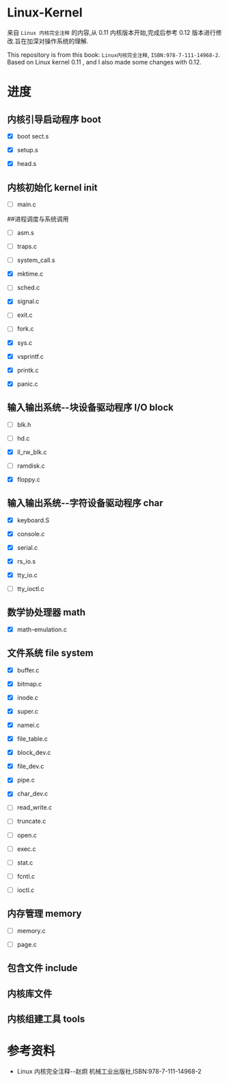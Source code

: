 # Linux-Kernel

来自 `Linux 内核完全注释` 的内容,从 0.11 内核版本开始,完成后参考 0.12 版本进行修改.旨在加深对操作系统的理解.

This repository is from this book: `Linux内核完全注释`, `ISBN:978-7-111-14968-2`.
Based on Linux kernel 0.11 , and I also made some changes with 0.12.

# 进度

## 内核引导启动程序 boot
- [x] boot sect.s
- [x] setup.s
- [x] head.s



## 内核初始化 kernel init
- [ ] main.c

##进程调度与系统调用
- [ ] asm.s
- [ ] traps.c
- [ ] system_call.s
- [x] mktime.c
- [ ] sched.c
- [x] signal.c
- [ ] exit.c
- [ ] fork.c
- [x] sys.c
- [x] vsprintf.c
- [x] printk.c
- [x] panic.c


## 输入输出系统--块设备驱动程序 I/O block
- [ ] blk.h
- [ ] hd.c
- [x] ll_rw_blk.c
- [ ] ramdisk.c
- [x] floppy.c


## 输入输出系统--字符设备驱动程序 char
- [x] keyboard.S
- [x] console.c
- [x] serial.c
- [x] rs_io.s
- [x] tty_io.c
- [ ] tty_ioctl.c


## 数学协处理器 math
- [x] math-emulation.c


## 文件系统 file system
- [x] buffer.c
- [x] bitmap.c
- [x] inode.c
- [x] super.c
- [x] namei.c
- [x] file_table.c
- [x] block_dev.c
- [x] file_dev.c
- [x] pipe.c
- [x] char_dev.c
- [ ] read_write.c
- [ ] truncate.c
- [ ] open.c
- [ ] exec.c
- [ ] stat.c
- [ ] fcntl.c
- [ ] ioctl.c



## 内存管理 memory
- [ ] memory.c
- [ ] page.c


## 包含文件 include



## 内核库文件 



## 内核组建工具 tools


# 参考资料
- Linux 内核完全注释--赵炯 机械工业出版社,ISBN:978-7-111-14968-2



